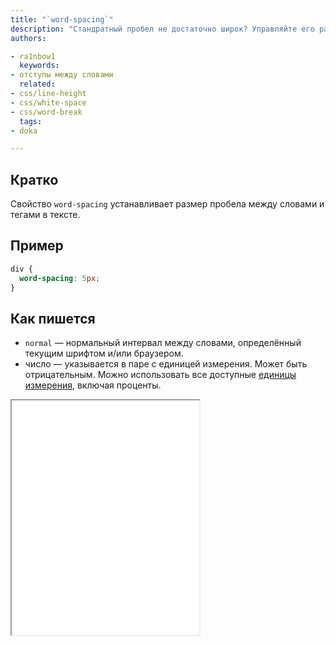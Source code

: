 ```yaml
---
title: "`word-spacing`"
description: "Стандратный пробел не достаточно широк? Управляйте его размером через CSS."
authors:

- ra1nbow1
  keywords:
- отступы между словами
  related:
- css/line-height
- css/white-space
- css/word-break
  tags:
- doka

---
```


## Кратко

Свойство `word-spacing` устанавливает размер пробела между словами и тегами в тексте.

## Пример

```css
div {
  word-spacing: 5px;
}
```

## Как пишется

- `normal` — нормальный интервал между словами, определённый текущим шрифтом и/или браузером.
- число — указывается в паре с единицей измерения. Может быть отрицательным. Можно использовать все
  доступные [единицы измерения](/css/numeric-types/), включая проценты.

<iframe title="Варианты значений" src="demos/basic/" height="375"></iframe>
